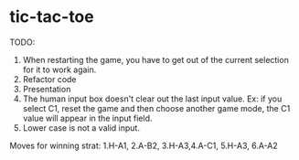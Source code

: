 # tic-tac-toe
TODO:

1. When restarting the game, you have to get out of the current selection for it to work again.
2. Refactor code
3. Presentation
3. The human input box doesn't clear out the last input value. Ex: if you select C1, reset the game and then choose another game mode, the C1 value will appear in the input field.
4. Lower case is not a valid input.


Moves for winning strat: 1.H-A1, 2.A-B2, 3.H-A3,4.A-C1, 5.H-A3, 6.A-A2

